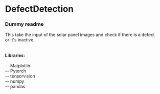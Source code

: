 # DefectDetection

<h3> Dummy readme </h3>
This take the input of the solar panel images and check if there is a defect or it's inactive.
<br><br><br>
<b>Libraries:</b><br>
<br>
-- Matplotlib<br>
-- Pytorch<br>
-- tensorvision<br>
-- numpy<br>
-- pandas<br>


